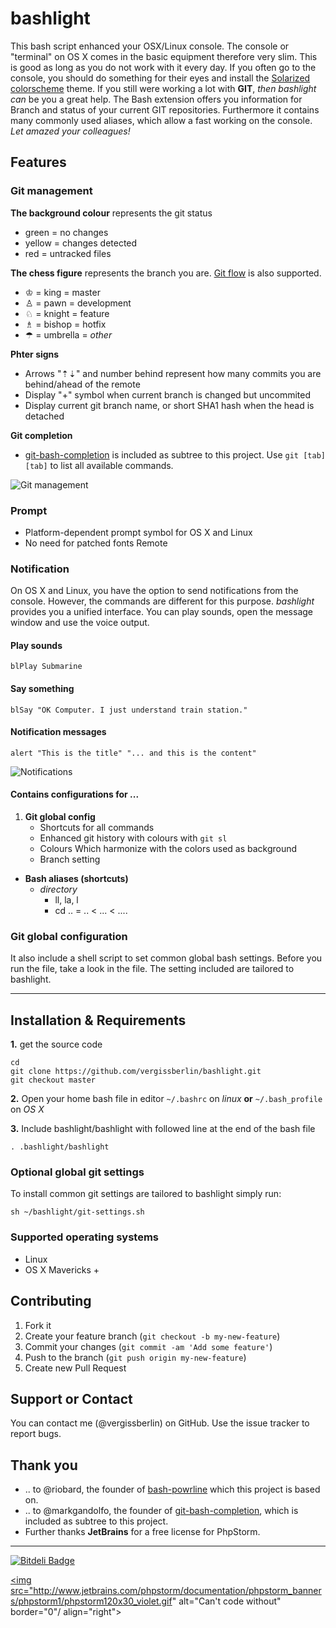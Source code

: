 # bashlight
This bash script enhanced your OSX/Linux console.
The console or "terminal" on OS X comes in the basic equipment therefore very slim. This is good as long as you do not work with it every day. If you often go to the console, you should do something for their eyes and install the [Solarized
colorscheme](https://github.com/altercation/solarized) theme. 
If you still were working a lot with **GIT**, *then bashlight can* be you a great help. The Bash extension offers you information for Branch and status of your current GIT repositories. 
Furthermore it contains many commonly used aliases, which allow a fast working on the console. *Let amazed your colleagues!*

## Features
### Git management

**The background colour** represents the git status

- green = no changes
- yellow = changes detected 
- red = untracked files

**The chess figure** represents the branch you are. [Git flow](https://github.com/nvie/gitflow) is also supported.

- ♔ = king = master
- ♙ = pawn = development
- ♘ = knight = feature
- ♗ = bishop = hotfix
- ☂ = umbrella = *other*

**Phter signs**

- Arrows "⇡⇣"  and number behind represent how many commits you are behind/ahead of the remote
- Display "+" symbol when current branch is changed but uncommited
- Display current git branch name, or short SHA1 hash when the head is detached

**Git completion**

- [git-bash-completion](https://github.com/markgandolfo/git-bash-completion) is included as subtree to this project. Use <code>git [tab][tab]</code> to list all available commands.

![Git management](https://farm4.staticflickr.com/3866/14945500388_f2d83739a8_o.png)

### Prompt
- Platform-dependent prompt symbol for OS X and Linux 
- No need for patched fonts Remote


### Notification
On OS X and Linux, you have the option to send notifications from the console. However, the commands are different for this purpose. *bashlight* provides you a unified interface. You can play sounds, open the message window and use the voice output.


#### Play sounds
```
blPlay Submarine
```
#### Say something
```
blSay "OK Computer. I just understand train station."
```
#### Notification messages
```
alert "This is the title" "... and this is the content"
```
![Notifications](https://farm6.staticflickr.com/5568/15131688612_12f1cd7a2b_o.png)


#### Contains configurations for ...

1. **Git global config**
   - Shortcuts for all commands
   - Enhanced git history with colours with <code>git sl</code>
   - Colours Which harmonize with the colors used as background
   - Branch setting

- **Bash aliases (shortcuts)**
  - _directory_
     - ll, la, l
     - cd .. = .. < ... < ....

### Git global configuration
It also include a shell script to set common global bash settings. Before you run the file, take a look in the file. The setting included are tailored to bashlight.

---

## Installation & Requirements

**1.** get the source code

```
cd
git clone https://github.com/vergissberlin/bashlight.git
git checkout master
```

**2.** Open your home bash file in editor 
<code>~/.bashrc</code> on *linux* **or** <code>~/.bash_profile</code> on *OS X*

**3.** Include bashlight/bashlight with followed line at the end of the bash file

```
. .bashlight/bashlight
```

### Optional global git settings
To install common git settings are tailored to bashlight simply run:

```
sh ~/bashlight/git-settings.sh
```

### Supported operating systems
- Linux
- OS X Mavericks +


## Contributing

1. Fork it
2. Create your feature branch (`git checkout -b my-new-feature`)
3. Commit your changes (`git commit -am 'Add some feature'`)
4. Push to the branch (`git push origin my-new-feature`)
5. Create new Pull Request


## Support or Contact
You can contact me (@vergissberlin) on GitHub. Use the issue tracker to report bugs.


## Thank you
- .. to @riobard, the founder of [bash-powrline](https://github.com/riobard/bash-powerline) which this project is based on.
- .. to @markgandolfo, the founder of [git-bash-completion](https://github.com/markgandolfo/git-bash-completion), which is included as subtree to this project.
- Further thanks **JetBrains** for a free license for PhpStorm.

---
[![Bitdeli Badge](https://d2weczhvl823v0.cloudfront.net/vergissberlin/bashlight/trend.png)](https://bitdeli.com/free "Bitdeli Badge")

<a href="http://www.jetbrains.com/phpstorm/"><img src="http://www.jetbrains.com/phpstorm/documentation/phpstorm_banners/phpstorm1/phpstorm120x30_violet.gif" alt="Can't code without" border="0"/ align="right"></a>
